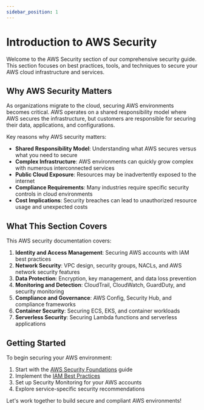 ```yaml
---
sidebar_position: 1
---
```


# Introduction to AWS Security

Welcome to the AWS Security section of our comprehensive security guide. This section focuses on best practices, tools, and techniques to secure your AWS cloud infrastructure and services.

## Why AWS Security Matters

As organizations migrate to the cloud, securing AWS environments becomes critical. AWS operates on a shared responsibility model where AWS secures the infrastructure, but customers are responsible for securing their data, applications, and configurations.

Key reasons why AWS security matters:

- **Shared Responsibility Model**: Understanding what AWS secures versus what you need to secure
- **Complex Infrastructure**: AWS environments can quickly grow complex with numerous interconnected services
- **Public Cloud Exposure**: Resources may be inadvertently exposed to the internet
- **Compliance Requirements**: Many industries require specific security controls in cloud environments
- **Cost Implications**: Security breaches can lead to unauthorized resource usage and unexpected costs

## What This Section Covers

This AWS security documentation covers:

1. **Identity and Access Management**: Securing AWS accounts with IAM best practices
2. **Network Security**: VPC design, security groups, NACLs, and AWS network security features
3. **Data Protection**: Encryption, key management, and data loss prevention
4. **Monitoring and Detection**: CloudTrail, CloudWatch, GuardDuty, and security monitoring
5. **Compliance and Governance**: AWS Config, Security Hub, and compliance frameworks
6. **Container Security**: Securing ECS, EKS, and container workloads
7. **Serverless Security**: Securing Lambda functions and serverless applications

## Getting Started

To begin securing your AWS environment:

1. Start with the [AWS Security Foundations](foundations) guide
2. Implement the [IAM Best Practices](iam-best-practices)
3. Set up Security Monitoring for your AWS accounts
4. Explore service-specific security recommendations

Let's work together to build secure and compliant AWS environments!
